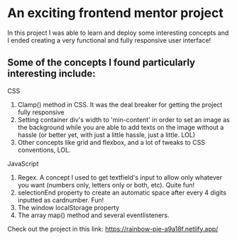 # An exciting frontend mentor project 
In this project I was able to learn and deploy some interesting concepts and I ended creating a very functional and fully responsive user interface!

## Some of the concepts I found particularly interesting include:
CSS
1. Clamp() method in CSS. It was the deal breaker for getting the project fully responsive
2. Setting container div's width to 'min-content' in order to set an image as the background while you are able to add texts on the image without a hassle (or better yet, with just a little hassle, just a little. LOL)
3. Other concepts like grid and flexbox, and a lot of tweaks to CSS conventions, LOL.

JavaScript
1. Regex. A concept I used to get textfield's input to allow only whatever you want (numbers only, letters only or both, etc). Quite fun!
2. selectionEnd property to create an automatic space after every 4 digits inputted as cardnumber. Fun!
3. The window localStorage property
4. The array map() method and several eventlisteners.

Check out the project in this link: https://rainbow-pie-a9a18f.netlify.app/